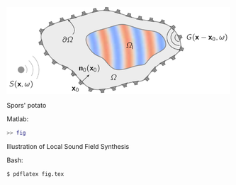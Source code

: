 ![Fig](fig.png)

Spors' potato

Matlab:
```Matlab
>> fig
```

Illustration of Local Sound Field Synthesis

Bash:
```Bash
$ pdflatex fig.tex
```
